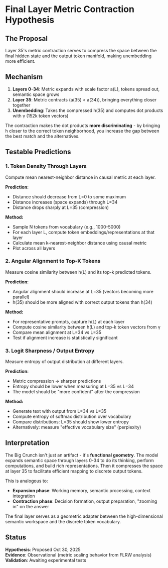 # Final Layer Metric Contraction Hypothesis

## The Proposal

Layer 35's metric contraction serves to compress the space between the final hidden state and the output token manifold, making unembedding more efficient.

## Mechanism

1. **Layers 0-34**: Metric expands with scale factor a(L), tokens spread out, semantic space grows
2. **Layer 35**: Metric contracts (a(35) < a(34)), bringing everything closer together  
3. **Unembedding**: Takes the compressed h(35) and computes dot products with γ (152k token vectors)

The contraction makes the dot products **more discriminating** - by bringing h closer to the correct token neighborhood, you increase the gap between the best match and the alternatives.

## Testable Predictions

### 1. Token Density Through Layers
Compute mean nearest-neighbor distance in causal metric at each layer.

**Prediction:**
- Distance should decrease from L=0 to some maximum
- Distance increases (space expands) through L=34
- Distance drops sharply at L=35 (compression)

**Method:**
- Sample N tokens from vocabulary (e.g., 1000-5000)
- For each layer L, compute token embeddings/representations at that layer
- Calculate mean k-nearest-neighbor distance using causal metric
- Plot across all layers

### 2. Angular Alignment to Top-K Tokens
Measure cosine similarity between h(L) and its top-k predicted tokens.

**Prediction:**
- Angular alignment should increase at L=35 (vectors becoming more parallel)
- h(35) should be more aligned with correct output tokens than h(34)

**Method:**
- For representative prompts, capture h(L) at each layer
- Compute cosine similarity between h(L) and top-k token vectors from γ
- Compare mean alignment at L=34 vs L=35
- Test if alignment increase is statistically significant

### 3. Logit Sharpness / Output Entropy
Measure entropy of output distribution at different layers.

**Prediction:**
- Metric compression → sharper predictions
- Entropy should be lower when measuring at L=35 vs L=34
- The model should be "more confident" after the compression

**Method:**
- Generate text with output from L=34 vs L=35
- Compute entropy of softmax distribution over vocabulary
- Compare distributions: L=35 should show lower entropy
- Alternatively: measure "effective vocabulary size" (perplexity)

## Interpretation

The Big Crunch isn't just an artifact - it's **functional geometry**. The model expands semantic space through layers 0-34 to do its thinking, perform computations, and build rich representations. Then it compresses the space at layer 35 to facilitate efficient mapping to discrete output tokens.

This is analogous to:
- **Expansion phase**: Working memory, semantic processing, context integration
- **Contraction phase**: Decision formation, output preparation, "zooming in" on the answer

The final layer serves as a geometric adapter between the high-dimensional semantic workspace and the discrete token vocabulary.

## Status

**Hypothesis**: Proposed Oct 30, 2025  
**Evidence**: Observational (metric scaling behavior from FLRW analysis)  
**Validation**: Awaiting experimental tests